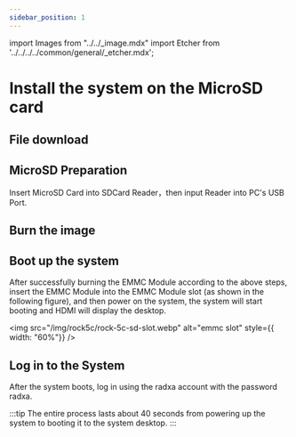 ```yaml
---
sidebar_position: 1
---
```


import Images from "../../\_image.mdx"
import Etcher from '../../../../common/general/\_etcher.mdx';

# Install the system on the MicroSD card

## File download

<Images loader={false} system_img={true} spi_img={false} />

## MicroSD Preparation

Insert MicroSD Card into SDCard Reader，then input Reader into PC's USB Port.

## Burn the image

<Etcher />

## Boot up the system

After successfully burning the EMMC Module according to the above steps, insert the EMMC Module into the EMMC Module slot (as shown in the following figure), and then power on the system, the system will start booting and HDMI will display the desktop.

<img
  src="/img/rock5c/rock-5c-sd-slot.webp"
  alt="emmc slot"
  style={{ width: "60%"}}
/>

## Log in to the System

After the system boots, log in using the radxa account with the password radxa.

:::tip
The entire process lasts about 40 seconds from powering up the system to booting it to the system desktop.
:::
